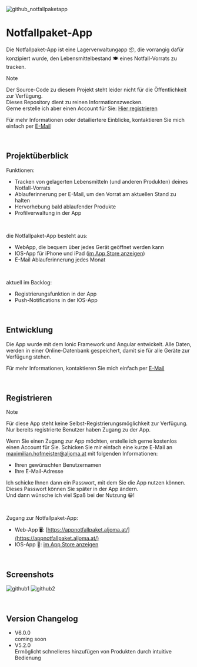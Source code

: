 ![github_notfallpaketapp](https://github.com/user-attachments/assets/9b72c584-c6fc-421a-85cf-603efeb03d30)

# Notfallpaket-App

Die Notfallpaket-App ist eine Lagerverwaltungapp 📦, die vorrangig dafür konzipiert wurde, den Lebensmittelbestand 🍽️ eines Notfall-Vorrats zu tracken.

> [!NOTE]
> Der Source-Code zu diesem Projekt steht leider nicht für die Öffentlichkeit zur Verfügung. <br>
> Dieses Repository dient zu reinen Informationszwecken. <br>
> Gerne erstelle ich aber einen Account für Sie: [Hier registrieren](#registrieren)

Für mehr Informationen oder detailiertere Einblicke, kontaktieren Sie mich einfach per [E-Mail](mailto:maximilian.hofmeister@aljoma.at)

<br>


## Projektüberblick
Funktionen:
- Tracken von gelagerten Lebensmitteln (und anderen Produkten) deines Notfall-Vorrats
- Ablauferinnerung per E-Mail, um den Vorrat am aktuellen Stand zu halten
- Hervorhebung bald ablaufender Produkte
- Profilverwaltung in der App

<br>

die Notfallpaket-App besteht aus:
- WebApp, die bequem über jedes Gerät geöffnet werden kann
- IOS-App für iPhone und iPad ([im App Store anzeigen](https://apps.apple.com/app/notfallpaket-app/id6563147455))
- E-Mail Ablauferinnerung jedes Monat

<br>

aktuell im Backlog:
- Registrierungsfunktion in der App
- Push-Notifications in der IOS-App

<br>


## Entwicklung
Die App wurde mit dem Ionic Framework und Angular entwickelt. Alle Daten, werden in einer Online-Datenbank gespeichert, damit sie für alle Geräte zur Verfügung stehen. 

Für mehr Informationen, kontaktieren Sie mich einfach per [E-Mail](mailto:maximilian.hofmeister@aljoma.at)

<br>


## Registrieren
> [!NOTE]
> Für diese App steht keine Selbst-Registrierungsmöglichkeit zur Verfügung. Nur bereits registrierte Benutzer haben Zugang zu der App.


Wenn Sie einen Zugang zur App möchten, erstelle ich gerne kostenlos einen Account für Sie. Schicken Sie mir einfach eine kurze E-Mail an [maximilian.hofmeister@aljoma.at](mailto:maximilian.hofmeister@aljoma.at) mit folgenden Informationen: <br>
- Ihren gewünschten Benutzernamen
- Ihre E-Mail-Adresse

Ich schicke Ihnen dann ein Passwort, mit dem Sie die App nutzen können. Dieses Passwort können Sie später in der App ändern. <br>
Und dann wünsche ich viel Spaß bei der Nutzung 😀!

<br>

Zugang zur Notfallpaket-App: <br>
- Web-App 🖥️: [https://appnotfallpaket.aljoma.at/](https://appnotfallpaket.aljoma.at/)
- IOS-App 📱: [im App Store anzeigen](https://apps.apple.com/app/notfallpaket-app/id6563147455)

<br>


## Screenshots
![github1](https://github.com/user-attachments/assets/5eeae5c5-d259-493d-861c-4f0cfc11cbf8)
![github2](https://github.com/user-attachments/assets/8a8aab0b-a929-4c4e-832f-63541cec409b)


<br>


## Version Changelog
- V6.0.0 <br>
coming soon
- V5.2.0 <br>
Ermöglicht schnelleres hinzufügen von Produkten durch intuitive Bedienung


